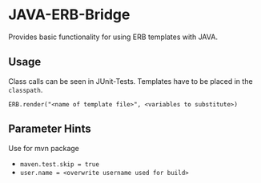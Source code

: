 # JAVA-ERB-Bridge
Provides basic functionality for using ERB templates with JAVA.

## Usage
Class calls can be seen in JUnit-Tests.
Templates have to be placed in the `classpath`.

```
ERB.render("<name of template file>", <variables to substitute>)
```

## Parameter Hints
Use for mvn package

* `maven.test.skip = true` 
* `user.name = <overwrite username used for build>`